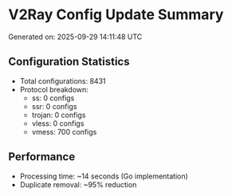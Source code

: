 # V2Ray Config Update Summary
Generated on: 2025-09-29 14:11:48 UTC

## Configuration Statistics
- Total configurations: 8431
- Protocol breakdown:
  - ss: 0 configs
  - ssr: 0 configs
  - trojan: 0 configs
  - vless: 0 configs
  - vmess: 700 configs

## Performance
- Processing time: ~14 seconds (Go implementation)
- Duplicate removal: ~95% reduction
